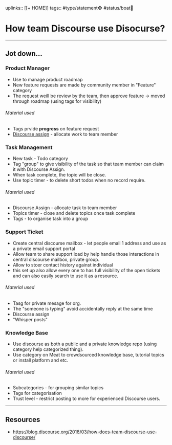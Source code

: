 uplinks:: [[+ HOME]]
tags:: #type/statement❖  #status/boat🚤 

# How team Discourse use Disocurse?
---
## Jot down...
### Product Manager
- Use to manage product roadmap
- New feature requests are made by community member in "Feature" category
- The request weill be review by the team, then approve feature -> moved through roadmap (using tags for visibility)

###### Material used
- Tags prvide **progress** on feature request
- [Discourse assign](https://meta.discourse.org/t/discourse-assign/58044) - allocate work to team member

### Task Management
- New task - Todo category
- Tag "group" to give visibility of the task so that team member can claim it with Discourse Assign.
- When task complete, the topic will be close.
- Use topic timer - to delete short todos when no record require.

###### Material used
- Discourse Assign - allocate task to team member
- Topics timer - close and delete topics once task complete
- Tags - to organise task into a group

### Support Ticket
- Create central discourse mailbox - let people email 1 address and use as a private email support portal
- Allow team to share support load by help handle those interactions in central discourse mailbox, private group.
- Allow to stoer contact history against individual
- this set up also allow every one to has full visibility of the open tickets and can also easily search to use it as a resource.

###### Material used
- Tasg for private mesage for org.
- The "someone is typing" avoid accidentally reply at the same time
- Discourse assign
- "Whisper posts"

### Knowledge Base
- Use discourse as both a public and a private knowledge repo (using category help categorized thing).
- Use category on Meat to crowdsourced knowledge base, tutorial topics or install platform and etc.

###### Material used
- Subcategories - for grouping similar topics
- Tags for categorisation
- Trust level - restrict posting to more for experienced Discourse users.

---
## Resources
- https://blog.discourse.org/2018/03/how-does-team-discourse-use-discourse/